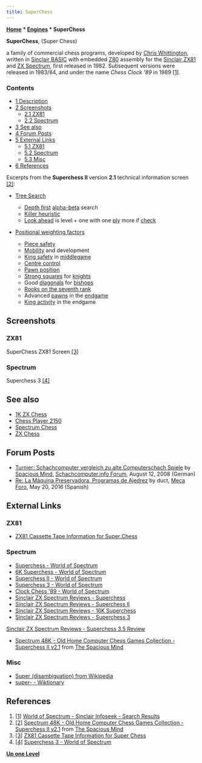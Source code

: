 ```yaml
---
title: SuperChess
---
```

**[Home](Home "Home") \* [Engines](Engines "Engines") \* SuperChess**


**SuperChess**, (Super Chess)  

a family of commercial chess programs, developed by [Chris Whittington](Chris_Whittington "Chris Whittington"), written in [Sinclair BASIC](Basic#Sinclair "Basic") with embedded [Z80](Z80 "Z80") assembly for the [Sinclair ZX81](Sinclair_ZX81 "Sinclair ZX81") and [ZX Spectrum](ZX_Spectrum "ZX Spectrum"), first released in 1982. Subsequent versions were released in 1983/84, and under the name *Chess Clock '89* in 1989 <a id="cite-note-1" href="#cite-ref-1">[1]</a>.



### Contents


* [1 Description](#description)
* [2 Screenshots](#screenshots)
	+ [2.1 ZX81](#zx81)
	+ [2.2 Spectrum](#spectrum)
* [3 See also](#see-also)
* [4 Forum Posts](#forum-posts)
* [5 External Links](#external-links)
	+ [5.1 ZX81](#zx81-2)
	+ [5.2 Spectrum](#spectrum-2)
	+ [5.3 Misc](#misc)
* [6 References](#references)






Excerpts from the **Superchess II** version **2.1** technical information screen <a id="cite-note-2" href="#cite-ref-2">[2]</a>:



* [Tree Search](Search "Search")
	+ [Depth first](Depth-First "Depth-First") [alpha-beta](Alpha-Beta "Alpha-Beta") search
	+ [Killer heuristic](Killer_Heuristic "Killer Heuristic")
	+ [Look ahead](Depth "Depth") is level + one with one [ply](Ply "Ply") more if [check](Check "Check")


* [Positional weighting factors](Evaluation "Evaluation")
	+ [Piece safety](Hanging_Piece "Hanging Piece")
	+ [Mobility](Mobility "Mobility") and development
	+ [King safety](King_Safety "King Safety") in [middlegame](Middlegame "Middlegame")
	+ [Centre control](Center_Control "Center Control")
	+ [Pawn position](Pawn_Structure "Pawn Structure")
	+ [Strong squares](Square_Control "Square Control") for [knights](Knight "Knight")
	+ Good [diagonals](Diagonals "Diagonals") for [bishops](Bishop "Bishop")
	+ [Rooks on the seventh rank](Rook_on_Seventh "Rook on Seventh")
	+ Advanced [pawns](Pawn "Pawn") in the [endgame](Endgame "Endgame")
	+ [King activity](King_Centralization "King Centralization") in the endgame


## Screenshots


### ZX81


 [](http://www.zx81stuff.org.uk/zx81/generated/tapeinfo/s/SuperChess%28Softsync%29.html) 
SuperChess ZX81 Screen <a id="cite-note-3" href="#cite-ref-3">[3]</a>



### Spectrum


 [](http://www.worldofspectrum.org/infoseekid.cgi?id=0005007) 
Superchess 3 <a id="cite-note-4" href="#cite-ref-4">[4]</a>



## See also


* [1K ZX Chess](1K_ZX_Chess "1K ZX Chess")
* [Chess Player 2150](Chess_Player_2150 "Chess Player 2150")
* [Spectrum Chess](Spectrum_Chess "Spectrum Chess")
* [ZX Chess](ZX_Chess "ZX Chess")


## Forum Posts


* [Turnier: Schachcomputer vergleich zu alte Computerschach Spiele](http://www.schachcomputer.info/forum/f11/schachcomputer-vergleich-zu-alte-computerschach-spiele-1948-2.html) by [Spacious Mind](The_Spacious_Mind "The Spacious Mind"), [Schachcomputer.info Forum](http://www.schachcomputer.info/forum/portal.php), August 12, 2008 (German)
* [Re: La Máquina Preservadora. Programas de Ajedrez](http://www.foro.meca-web.es/viewtopic.php?f=9&t=72&start=50#p9325) by duct, [Meca Foro](Computer_Chess_Forums "Computer Chess Forums"), May 20, 2016 (Spanish)


## External Links


### ZX81


* [ZX81 Cassette Tape Information for Super Chess](http://www.zx81stuff.org.uk/zx81/generated/tapeinfo/s/SuperChess%28Softsync%29.html)


### Spectrum


* [Superchess - World of Spectrum](http://www.worldofspectrum.org/infoseekid.cgi?id=0023830)
* [6K Superchess - World of Spectrum](http://www.worldofspectrum.org/infoseekid.cgi?id=0005005)
* [Superchess II - World of Spectrum](http://www.worldofspectrum.org/infoseekid.cgi?id=0005006)
* [Superchess 3 - World of Spectrum](http://www.worldofspectrum.org/infoseekid.cgi?id=0005007)
* [Clock Chess '89 - World of Spectrum](http://www.worldofspectrum.org/infoseekid.cgi?id=0000992)
* [Sinclair ZX Spectrum Reviews - Superchess](http://www.zxspectrumreviews.co.uk/Details.aspx?gid=5591)
* [Sinclair ZX Spectrum Reviews - Superchess II](http://www.zxspectrumreviews.co.uk/Details.aspx?gid=5592)
* [Sinclair ZX Spectrum Reviews - 16K Superchess](http://www.zxspectrumreviews.co.uk/Details.aspx?gid=7139)
* [Sinclair ZX Spectrum Reviews - Superchess 3](http://www.zxspectrumreviews.co.uk/Details.aspx?gid=5593)


 [Sinclair ZX Spectrum Reviews - Superchess 3.5 Review](http://www.zxspectrumreviews.co.uk/Review.aspx?rid=5513&gid=5595)
* [Spectrum 48K - Old Home Computer Chess Games Collection - Superchess II v2.1](http://www.spacious-mind.com/html/spectrum_48k_superchess_ii_v2_.html) from [The Spacious Mind](The_Spacious_Mind "The Spacious Mind")


### Misc


* [Super (disambiguation) from Wikipedia](https://en.wikipedia.org/wiki/Super)
* [super- - Wiktionary](http://en.wiktionary.org/wiki/super-)


## References


1. <a id="cite-ref-1" href="#cite-note-1">[1]</a> [World of Spectrum - Sinclair Infoseek - Search Results](http://www.worldofspectrum.org/infoseek.cgi?regexp=%5Eg108$&phrase&loadpics=1)
2. <a id="cite-ref-2" href="#cite-note-2">[2]</a> [Spectrum 48K - Old Home Computer Chess Games Collection - Superchess II v2.1](http://www.spacious-mind.com/html/spectrum_48k_superchess_ii_v2_.html) from [The Spacious Mind](The_Spacious_Mind "The Spacious Mind")
3. <a id="cite-ref-3" href="#cite-note-3">[3]</a> [ZX81 Cassette Tape Information for Super Chess](http://www.zx81stuff.org.uk/zx81/generated/tapeinfo/s/SuperChess%28Softsync%29.html)
4. <a id="cite-ref-4" href="#cite-note-4">[4]</a> [Superchess 3 - World of Spectrum](http://www.worldofspectrum.org/infoseekid.cgi?id=0005007)

**[Up one Level](Engines "Engines")**







 
